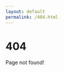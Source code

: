 ```yaml
---
layout: default
permalink: /404.html
---
```


# 404
Page not found!

<script>
		var oldurl = window.location.href;
		var newurl = oldurl.toLowerCase();
		var result = doesFileExist(newurl);

		function doesFileExist(urlToFile) {
			var xhr = new XMLHttpRequest();
			xhr.open('HEAD', urlToFile, false);
			xhr.send();
			
			if (xhr.status == "404") {
				return false;
			}
			else {
				return true;
			}
		}

		if (result == true){
			window.location.replace(newurl);
		}
		else {
			console.log("Page does not exist");
		}
</script>